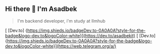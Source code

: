 ## Hi there 👋 I'm Asadbek
> I'm backend developer, i'm study at Ilmhub

[ [Dev.to] {https://img.shieds.io/badgeDev.to-0A0A0A?style-for-the-badge&logo-dev.to&logoColor-white}](https://dev.to/asadbekit)
[ [Dev.to] {https://img.shieds.io/badgeDev.to-0A0A0A?style-for-the-badge&logo-dev.to&logoColor-white}](https://web.telegram.org/a/)
